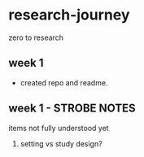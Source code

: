 # research-journey
zero to research
## week 1 
- created repo and readme.
## week 1 - STROBE NOTES
items not fully understood yet
1. setting vs study design?
